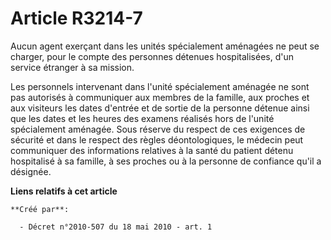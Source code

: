 # Article R3214-7

Aucun agent exerçant dans les unités spécialement aménagées ne peut se charger, pour le compte des personnes détenues
hospitalisées, d'un service étranger à sa mission. 

Les personnels intervenant dans l'unité spécialement aménagée ne sont pas autorisés à communiquer aux membres de la famille,
aux proches et aux visiteurs les dates d'entrée et de sortie de la personne détenue ainsi que les dates et les heures des
examens réalisés hors de l'unité spécialement aménagée. Sous réserve du respect de ces exigences de sécurité et dans le
respect des règles déontologiques, le médecin peut communiquer des informations relatives à la santé du patient détenu
hospitalisé à sa famille, à ses proches ou à la personne de confiance qu'il a désignée.

**Liens relatifs à cet article**

	**Créé par**:

	  - Décret n°2010-507 du 18 mai 2010 - art. 1
